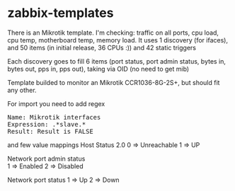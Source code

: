 # zabbix-templates

There is an Mikrotik template. 
I'm checking: traffic on all ports, cpu load, cpu temp, motherboard temp, memory load.
It uses 1 discovery (for ifaces), and 50 items (in initial release, 36 CPUs :)) and 42 static triggers 

Each discovery goes to fill 6 items (port status, port admin status, bytes in, bytes out, pps in, pps out), 
taking via OID (no need to get mib)

Template builded to monitor an Mikrotik CCR1036-8G-2S+, but should fit any other.

For import you need to add regex

<pre>Name: Mikrotik interfaces
Expression: .*slave.*
Result: Result is FALSE
</pre>

and few value mappings 
Host Status 2.0	
0 ⇒ Unreachable
1 ⇒ UP

Network port admin status	
1 ⇒ Enabled
2 ⇒ Disabled

Network port status	
1 ⇒ Up
2 ⇒ Down
